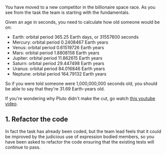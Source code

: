 You have moved to a new competitor in the billionaire space race. As you see from the task the team is starting with the fundamentals.

Given an age in seconds, you need to calculate how old someone would be on:

- Earth: orbital period 365.25 Earth days, or 31557600 seconds
- Mercury: orbital period 0.2408467 Earth years
- Venus: orbital period 0.61519726 Earth years
- Mars: orbital period 1.8808158 Earth years
- Jupiter: orbital period 11.862615 Earth years
- Saturn: orbital period 29.447498 Earth years
- Uranus: orbital period 84.016846 Earth years
- Neptune: orbital period 164.79132 Earth years

So if you were told someone were 1,000,000,000 seconds old, you should
be able to say that they're 31.69 Earth-years old.

If you're wondering why Pluto didn't make the cut, go watch [this
youtube video](http://www.youtube.com/watch?v=Z_2gbGXzFbs).

## 1. Refactor the code

In fact the task has already been coded, but the team lead feels that it could be improved by the judicious use of expression bodied members, so you have been asked to refactor the code ensuring that the existing tests will continue to pass.
